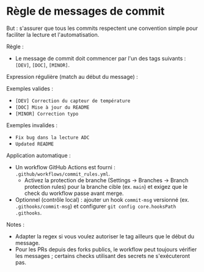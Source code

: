 # Règle de messages de commit

But : s'assurer que tous les commits respectent une convention simple pour faciliter la lecture et l'automatisation.

Règle :
- Le message de commit doit commencer par l'un des tags suivants : `[DEV]`, `[DOC]`, `[MINOR]`.

Expression régulière (match au début du message) :

Exemples valides :
- `[DEV] Correction du capteur de température`
- `[DOC] Mise à jour du README`
- `[MINOR] Correction typo`

Exemples invalides :
- `Fix bug dans la lecture ADC`
- `Updated README`

Application automatique :
- Un workflow GitHub Actions est fourni : `.github/workflows/commit_rules.yml`.  
  - Activez la protection de branche (Settings → Branches → Branch protection rules) pour la branche cible (ex. `main`) et exigez que le check du workflow passe avant merge.
- Optionnel (contrôle local) : ajouter un hook `commit-msg` versionné (ex. `.githooks/commit-msg`) et configurer `git config core.hooksPath .githooks`.

Notes :
- Adapter la regex si vous voulez autoriser le tag ailleurs que le début du message.
- Pour les PRs depuis des forks publics, le workflow peut toujours vérifier les messages ; certains checks utilisant des secrets ne s'exécuteront pas.